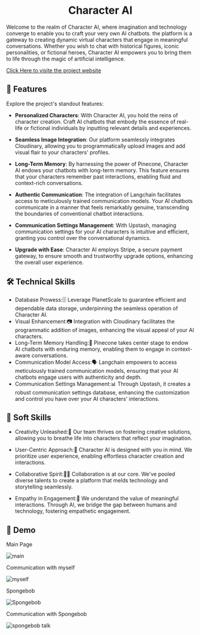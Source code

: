 <h1 align="center" id="title">Character AI</h1>
<p id="description">Welcome to the realm of Character AI, where imagination and technology converge to enable you to craft your very own AI chatbots. the platform is a gateway to creating dynamic virtual characters that engage in meaningful conversations. Whether you wish to chat with historical figures, iconic personalities, or fictional heroes, Character AI empowers you to bring them to life through the magic of artificial intelligence.</p>

  [Click Here to visite the project website](https://character-ai.digital) 

<h2>🧐 Features</h2>

Explore the project's standout features:

*   **Personalized Characters**: With Character AI, you hold the reins of character creation. Craft AI chatbots that embody the essence of real-life or fictional individuals by inputting relevant details and experiences.

*   **Seamless Image Integration**: Our platform seamlessly integrates Cloudinary, allowing you to programmatically upload images and add visual flair to your characters' profiles.

*   **Long-Term Memory**: By harnessing the power of Pinecone, Character AI endows your chatbots with long-term memory. This feature ensures that your characters remember past interactions, enabling fluid and context-rich conversations.

*   **Authentic Communication**: The integration of Langchain facilitates access to meticulously trained communication models. Your AI chatbots communicate in a manner that feels remarkably genuine, transcending the boundaries of conventional chatbot interactions.

*   **Communication Settings Management**: With Upstash, managing communication settings for your AI characters is intuitive and efficient, granting you control over the conversational dynamics.
*   **Upgrade with Ease**: Character AI employs Stripe, a secure payment gateway, to ensure smooth and trustworthy upgrade options, enhancing the overall user experience.

<h2>🛠️ Technical Skills</h2>

*  Database Prowess:🗄️ Leverage PlanetScale to guarantee efficient and dependable data storage, underpinning the seamless operation of Character AI.
*  Visual Enhancement:📷 Integration with Cloudinary facilitates the programmatic addition of images, enhancing the visual appeal of your AI characters.
*  Long-Term Memory Handling:🧠 Pinecone takes center stage to endow AI chatbots with enduring memory, enabling them to engage in context-aware conversations.
*  Communication Model Access:🗣️ Langchain empowers to access meticulously trained communication models, ensuring that your AI chatbots engage users with authenticity and depth.
*  Communication Settings Management:📊 Through Upstash, it creates a robust communication settings database, enhancing the customization and control you have over your AI characters' interactions.


<h2>🌟 Soft Skills</h2>

*  Creativity Unleashed:🤝 Our team thrives on fostering creative solutions, allowing you to breathe life into characters that reflect your imagination.

*  User-Centric Approach:👥 Character AI is designed with you in mind. We prioritize user experience, enabling effortless character creation and interactions.

*  Collaborative Spirit:🧑‍💼 Collaboration is at our core. We've pooled diverse talents to create a platform that melds technology and storytelling seamlessly.

*  Empathy in Engagement:🎨 We understand the value of meaningful interactions. Through AI, we bridge the gap between humans and technology, fostering empathetic engagement.

<h2>🎥 Demo</h2>

Main Page

![main](https://github.com/xiayulin123/Character-AI/blob/main/myself.png)

Communication with myself

![myself](https://github.com/xiayulin123/Character-AI/blob/main/myselftalk.png)

Spongebob

![Spongebob](https://github.com/xiayulin123/Character-AI/blob/main/games.png)

Communication with Spongebob

![spongebob talk](https://github.com/xiayulin123/Character-AI/blob/main/spongepng.png)
